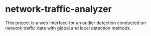 # network-traffic-analyzer
This project is a web interface for an outlier detection conducted on network traffic data with global and local detection methods.
